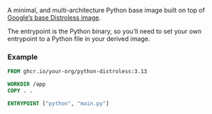 A minimal, and multi-architecture Python base image built on top of [Google’s base Distroless image](https://github.com/GoogleContainerTools/distroless).

The entrypoint is the Python binary, so you’ll need to set your own entrypoint to a Python file in your derived image.

### Example

```dockerfile
FROM ghcr.io/your-org/python-distroless:3.13

WORKDIR /app
COPY . .

ENTRYPOINT ["python", "main.py"]
```
